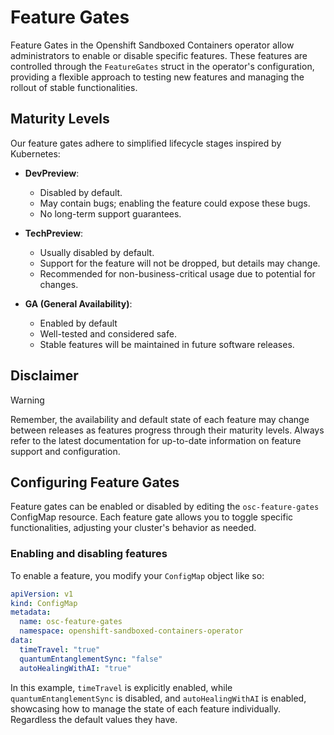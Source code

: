 # Feature Gates

Feature Gates in the Openshift Sandboxed Containers operator allow
administrators to enable or disable specific features. These features are
controlled through the `FeatureGates` struct in the operator's configuration,
providing a flexible approach to testing new features and managing the rollout
of stable functionalities.

## Maturity Levels

Our feature gates adhere to simplified lifecycle stages inspired by Kubernetes:

- **DevPreview**:
  - Disabled by default.
  - May contain bugs; enabling the feature could expose these bugs.
  - No long-term support guarantees.

- **TechPreview**:
  - Usually disabled by default.
  - Support for the feature will not be dropped, but details may change.
  - Recommended for non-business-critical usage due to potential for changes.

- **GA (General Availability)**:
  - Enabled by default
  - Well-tested and considered safe.
  - Stable features will be maintained in future software releases.

## Disclaimer

> [!WARNING]
> Remember, the availability and default state of each feature may change between
> releases as features progress through their maturity levels. Always refer to
> the latest documentation for up-to-date information on feature support and
> configuration.

## Configuring Feature Gates

Feature gates can be enabled or disabled by editing the `osc-feature-gates` ConfigMap
resource. Each feature gate allows you to toggle specific functionalities,
adjusting your cluster's behavior as needed.

### Enabling and disabling features

To enable a feature, you modify your `ConfigMap` object like so:

```yaml
apiVersion: v1
kind: ConfigMap
metadata:
  name: osc-feature-gates
  namespace: openshift-sandboxed-containers-operator
data:
  timeTravel: "true"
  quantumEntanglementSync: "false"
  autoHealingWithAI: "true"
```

In this example, `timeTravel` is explicitly enabled, while
`quantumEntanglementSync` is disabled, and `autoHealingWithAI` is enabled,
showcasing how to manage the state of each feature individually. Regardless the
default values they have.
